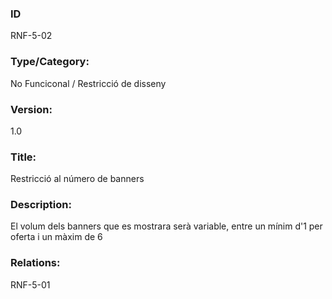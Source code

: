 ### ID

RNF-5-02

### Type/Category:

No Funciconal / Restricció de disseny

### Version:

1.0

### Title:

Restricció al número de banners

### Description:

El volum dels banners que es mostrara serà variable, entre un mínim d'1 per oferta i un màxim de 6

### Relations:

RNF-5-01
